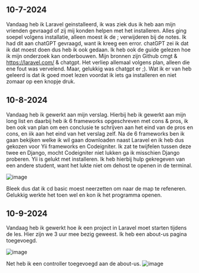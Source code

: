 ## 10-7-2024
Vandaag heb ik Laravel geinstalleerd, ik was ziek dus ik heb aan mijn vrienden gevraagd of zij mij konden helpen met het installeren. Alles ging soepel volgens installatie, alleen moest ik de ; verwijderen bij de notes. Ik had dit aan chatGPT gevraagd, want ik kreeg een error. chatGPT zei ik dat ik dat moest doen dus heb ik ook gedaan. Ik heb ook de guide gelezen hoe ik mijn onderzoek kan onderbouwen. Mijn bronnen zijn Github cmgt & https://laravel.com/ & chatgpt. Het verliep allemaal volgens plan, alleen die ene fout was vervelend. Maar, gelukkig was chatgpt er ;). Wat ik er van heb geleerd is dat ik goed moet lezen voordat ik iets ga installeren en niet zomaar op een knopje druk.

## 10-8-2024
Vandaag heb ik gewerkt aan mijn verslag. Hierbij heb ik gewerkt aan mijn long list en daarbij heb ik 6 frameworks opgeschreven met cons & pros, ik ben ook van plan om een conclusie te schrijven aan het eind van de pros en cons, en iik aan het eind van het verslag zelf. Na de 6 frameworks ben ik gaan bekijken welke ik wil gaan downloaden naast Laravel en ik heb dus gekozen voor Yii frameworks en Codeigniter. Ik zat te twijfelen tussen deze twee en Django, mocht Codeigniter niet lukken ga ik misschien Django proberen. Yii is gelukt met installeren. Ik heb hierbij hulp gekregeven van een andere student, want het lukte niet om dehost te openen in de terminal. 

![image](https://github.com/user-attachments/assets/30652e3f-cbee-4d34-8633-28daecd5c1b3)

Bleek dus dat ik cd basic moest neerzetten om naar de map te refeneren. Gelukkig werkte het toen wel en kon ik het programma openen.

## 10-9-2024

Vandaag heb ik gewerkt hoe ik een project in Laravel moet starten tijdens de les. Hier zijn we 3 uur mee bezig geweest. Ik heb een about-us pagina toegevoegd.

![image](https://github.com/user-attachments/assets/235d0103-86f5-4ba2-89af-2b24ac21cf4c)

Net heb ik een controller toegevoegd aan de about-us.
![image](https://github.com/user-attachments/assets/99f21630-71a1-4514-b67c-75d399de2c92)
